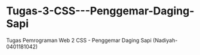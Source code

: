 # Tugas-3-CSS---Penggemar-Daging-Sapi
Tugas Pemrograman Web 2 CSS - Penggemar Daging Sapi (Nadiyah-0401181042)
